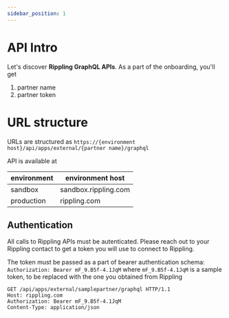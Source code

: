 ```yaml
---
sidebar_position: 1
---
```


# API Intro

Let's discover **Rippling GraphQL APIs**. As a part of the onboarding, you'll get

1. partner name
2. partner token

# URL structure

URLs are structured as `https://{environment host}/api/apps/external/{partner name}/graphql`

API is available at

| environment  | environment host      |
|--------------|-----------------------|
| sandbox      | sandbox.rippling.com  |
| production   | rippling.com          |
 


## Authentication

All calls to Rippling APIs must be autenticated. Please reach out to your Rippling contact to get a token you will use to connect to Rippling.

The token must be passed as a part of bearer authentication schema:
`Authorization: Bearer mF_9.B5f-4.1JqM`
where `mF_9.B5f-4.1JqM` is a sample token, to be replaced with the one you obtained from Rippling

``` 
GET /api/apps/external/samplepartner/graphql HTTP/1.1
Host: rippling.com
Authorization: Bearer mF_9.B5f-4.1JqM
Content-Type: application/json
```


